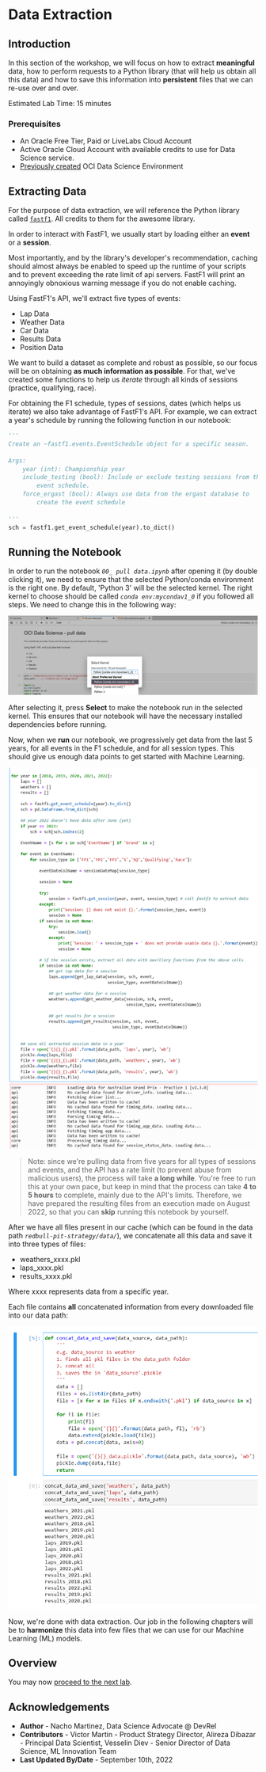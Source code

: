 # Data Extraction

## Introduction
In this section of the workshop, we will focus on how to extract **meaningful** data, how to perform requests to a Python library (that will help us obtain all this data) and how to save this information into **persistent** files that we can re-use over and over.

Estimated Lab Time: 15 minutes

### Prerequisites

* An Oracle Free Tier, Paid or LiveLabs Cloud Account
* Active Oracle Cloud Account with available credits to use for Data Science service.
* [Previously created](https://github.com/oracle-devrel/redbull-pit-strategy/blob/dev/hols/pitstrategy/infra/infra.md) OCI Data Science Environment


## Extracting Data

For the purpose of data extraction, we will reference the Python library called [`fastf1`](https://github.com/theOehrly/Fast-F1). All credits to them for the awesome library.

In order to interact with FastF1, we usually start by loading either an __event__ or a __session__.

Most importantly, and by the library's developer's recommendation, caching should almost always be enabled to speed up the runtime of your scripts and to prevent exceeding the rate limit of api servers. FastF1 will print an annoyingly obnoxious warning message if you do not enable caching.

Using FastF1's API, we'll extract five types of events:
- Lap Data 
- Weather Data
- Car Data 
- Results Data 
- Position Data

We want to build a dataset as complete and robust as possible, so our focus will be on obtaining **as much information as possible**. For that, we've created some functions to help us _iterate_ through all kinds of sessions (practice, qualifying, race).

For obtaining the F1 schedule, types of sessions, dates (which helps us iterate) we also take advantage of FastF1's API. For example, we can extract a year's schedule by running the following function in our notebook:

```python
'''
Create an ~fastf1.events.EventSchedule object for a specific season.

Args:
    year (int): Championship year
    include_testing (bool): Include or exclude testing sessions from the
        event schedule.
    force_ergast (bool): Always use data from the ergast database to
        create the event schedule

'''
sch = fastf1.get_event_schedule(year).to_dict()
```


## Running the Notebook

In order to run the notebook _`00_ pull data.ipynb`_ after opening it (by double clicking it), we need to ensure that the selected Python/conda environment is the right one. By default, 'Python 3' will be the selected kernel. The right kernel to choose should be called _`conda env:mycondav1_0`_ if you followed all steps. We need to change this in the following way:

![](./images/select_preferred_kernel.png)

After selecting it, press **Select** to make the notebook run in the selected kernel. This ensures that our notebook will have the necessary installed dependencies before running.

Now, when we **run** our notebook, we progressively get data from the last 5 years, for all events in the F1 schedule, and for all session types. This should give us enough data points to get started with Machine Learning. 

![](./images/notebook_being_run.png)

> Note: since we're pulling data from five years for all types of sessions and events, and the API has a rate limit (to prevent abuse from malicious users), the process will take **a long while**.
> You're free to run this at your own pace, but keep in mind that the process can take **4 to 5 hours** to complete, mainly due to the API's limits. Therefore, we have prepared the resulting files from an execution made on August 2022, so that you can **skip** running this notebook by yourself.

After we have all files present in our cache (which can be found in the data path _`redbull-pit-strategy/data/`_), we concatenate all this data and save it into three types of files:
- weathers_xxxx.pkl
- laps_xxxx.pkl
- results_xxxx.pkl

Where xxxx represents data from a specific year.

Each file contains **all** concatenated information from every downloaded file into our data path:

![](./images/concat_and_save.png)

Now, we're done with data extraction. Our job in the following chapters will be to **harmonize** this data into few files that we can use for our Machine Learning (ML) models.

## Overview

You may now [proceed to the next lab](#next).


## Acknowledgements

* **Author** - Nacho Martinez, Data Science Advocate @ DevRel
* **Contributors** - Victor Martin - Product Strategy Director, Alireza Dibazar - Principal Data Scientist, Vesselin Diev - Senior Director of Data Science, ML Innovation Team
* **Last Updated By/Date** - September 10th, 2022
